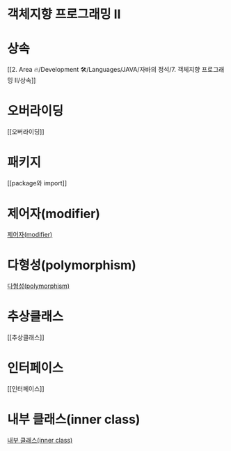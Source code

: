 # 객체지향 프로그래밍 Ⅱ

# 상속

[[2. Area 🔥/Development 🛠️/Languages/JAVA/자바의 정석/7. 객체지향 프로그래밍 Ⅱ/상속]]

# 오버라이딩

[[오버라이딩]]

# 패키지

[[package와 import]]

# 제어자(modifier)

[제어자(modifier)](%E1%84%80%E1%85%A2%E1%86%A8%E1%84%8E%E1%85%A6%E1%84%8C%E1%85%B5%E1%84%92%E1%85%A3%E1%86%BC%20%E1%84%91%E1%85%B3%E1%84%85%E1%85%A9%E1%84%80%E1%85%B3%E1%84%85%E1%85%A2%E1%84%86%E1%85%B5%E1%86%BC%20%E2%85%A1%20beabfa58c02c4874a040758487b161a3/%E1%84%8C%E1%85%A6%E1%84%8B%E1%85%A5%E1%84%8C%E1%85%A1(modifier)%201d3c331298974c1595073441f5907551.md)

# 다형성(polymorphism)

[다형성(polymorphism)](%E1%84%80%E1%85%A2%E1%86%A8%E1%84%8E%E1%85%A6%E1%84%8C%E1%85%B5%E1%84%92%E1%85%A3%E1%86%BC%20%E1%84%91%E1%85%B3%E1%84%85%E1%85%A9%E1%84%80%E1%85%B3%E1%84%85%E1%85%A2%E1%84%86%E1%85%B5%E1%86%BC%20%E2%85%A1%20beabfa58c02c4874a040758487b161a3/%E1%84%83%E1%85%A1%E1%84%92%E1%85%A7%E1%86%BC%E1%84%89%E1%85%A5%E1%86%BC(polymorphism)%20830c6fc4368b46e79f30a80e11f1c39d.md)

# 추상클래스

[[추상클래스]]

# 인터페이스

[[인터페이스]]

# 내부 클래스(inner class)

[내부 클래스(inner class)](%E1%84%80%E1%85%A2%E1%86%A8%E1%84%8E%E1%85%A6%E1%84%8C%E1%85%B5%E1%84%92%E1%85%A3%E1%86%BC%20%E1%84%91%E1%85%B3%E1%84%85%E1%85%A9%E1%84%80%E1%85%B3%E1%84%85%E1%85%A2%E1%84%86%E1%85%B5%E1%86%BC%20%E2%85%A1%20beabfa58c02c4874a040758487b161a3/%E1%84%82%E1%85%A2%E1%84%87%E1%85%AE%20%E1%84%8F%E1%85%B3%E1%86%AF%E1%84%85%E1%85%A2%E1%84%89%E1%85%B3(inner%20class)%20a89a5358fdf5432681db33c1e4a10257.md)
